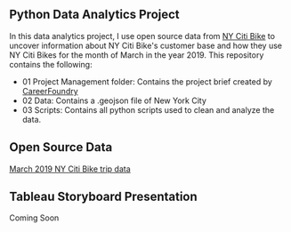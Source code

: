 ## Python Data Analytics Project
In this data analytics project, I use open source data from [NY Citi Bike](https://citibikenyc.com/) to uncover information about NY Citi Bike's customer base and how they use NY Citi Bikes for the month of March in the year 2019. This repository contains the following:
- 01 Project Management folder: Contains the project brief created by [CareerFoundry](https://careerfoundry.com/)
- 02 Data: Contains a .geojson file of New York City
- 03 Scripts: Contains all python scripts used to clean and analyze the data.

## Open Source Data
[March 2019 NY Citi Bike trip data](https://s3.amazonaws.com/tripdata/201903-citibike-tripdata.csv.zip)

## Tableau Storyboard Presentation
Coming Soon

